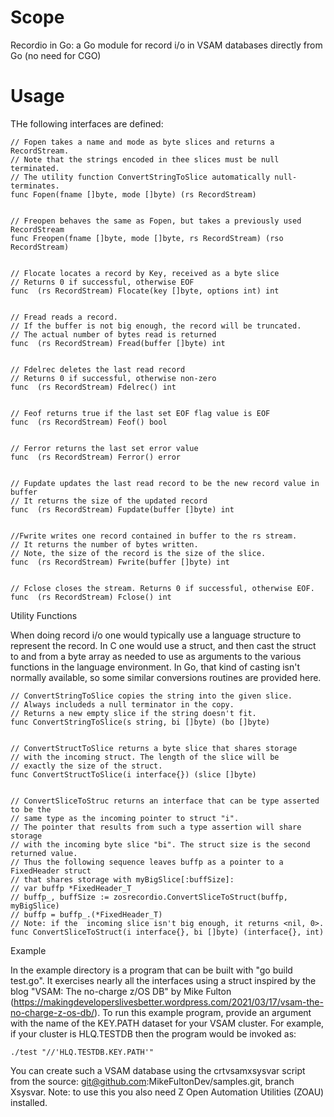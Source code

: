 # Scope
Recordio in Go: a Go module for record i/o in VSAM databases directly from Go (no need for CGO)

# Usage

THe following interfaces are defined:

```
// Fopen takes a name and mode as byte slices and returns a RecordStream.
// Note that the strings encoded in thee slices must be null terminated.
// The utility function ConvertStringToSlice automatically null-terminates.
func Fopen(fname []byte, mode []byte) (rs RecordStream)


// Freopen behaves the same as Fopen, but takes a previously used RecordStream
func Freopen(fname []byte, mode []byte, rs RecordStream) (rso RecordStream)


// Flocate locates a record by Key, received as a byte slice
// Returns 0 if successful, otherwise EOF
func  (rs RecordStream) Flocate(key []byte, options int) int


// Fread reads a record.
// If the buffer is not big enough, the record will be truncated.
// The actual number of bytes read is returned
func  (rs RecordStream) Fread(buffer []byte) int


// Fdelrec deletes the last read record
// Returns 0 if successful, otherwise non-zero
func  (rs RecordStream) Fdelrec() int


// Feof returns true if the last set EOF flag value is EOF
func  (rs RecordStream) Feof() bool


// Ferror returns the last set error value
func  (rs RecordStream) Ferror() error


// Fupdate updates the last read record to be the new record value in buffer
// It returns the size of the updated record
func  (rs RecordStream) Fupdate(buffer []byte) int


//Fwrite writes one record contained in buffer to the rs stream.
// It returns the number of bytes written.
// Note, the size of the record is the size of the slice.
func  (rs RecordStream) Fwrite(buffer []byte) int


// Fclose closes the stream. Returns 0 if successful, otherwise EOF.
func  (rs RecordStream) Fclose() int

```

Utility Functions

When doing record i/o one would typically use a language structure to represent the record.
In C one would use a struct, and then cast the struct to and from a byte array as needed to
use as arguments to the various functions in the language environment. In Go, that kind of
casting isn't normally available, so some similar conversions routines are provided here.

```
// ConvertStringToSlice copies the string into the given slice.
// Always includeds a null terminator in the copy.
// Returns a new empty slice if the string doesn't fit.
func ConvertStringToSlice(s string, bi []byte) (bo []byte)


// ConvertStructToSlice returns a byte slice that shares storage
// with the incoming struct. The length of the slice will be
// exactly the size of the struct.
func ConvertStructToSlice(i interface{}) (slice []byte)


// ConvertSliceToStruc returns an interface that can be type asserted to be the
// same type as the incoming pointer to struct "i".
// The pointer that results from such a type assertion will share storage
// with the incoming byte slice "bi". The struct size is the second returned value.
// Thus the following sequence leaves buffp as a pointer to a FixedHeader struct
// that shares storage with myBigSlice[:buffSize]:
// var buffp *FixedHeader_T
// buffp_, buffSize := zosrecordio.ConvertSliceToStruct(buffp, myBigSlice)
// buffp = buffp_.(*FixedHeader_T)
// Note: if the  incoming slice isn't big enough, it returns <nil, 0>.
func ConvertSliceToStruct(i interface{}, bi []byte) (interface{}, int)
```


Example

In the example directory is a program that can be built with "go build test.go". It exercises nearly all the interfaces using a struct inspired by the blog "VSAM: The no-charge z/OS DB" by Mike Fulton (https://makingdeveloperslivesbetter.wordpress.com/2021/03/17/vsam-the-no-charge-z-os-db/). To run this example program, provide an argument with the name of the KEY.PATH dataset for your VSAM cluster. For example, if your cluster is HLQ.TESTDB then the program would be invoked as:

```
./test "//'HLQ.TESTDB.KEY.PATH'"
```

You can create such a VSAM database using the crtvsamxsysvar script from the source: git@github.com:MikeFultonDev/samples.git, branch Xsysvar. Note: to use this you also need Z Open Automation Utilities (ZOAU) installed.
